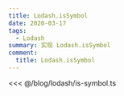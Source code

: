 ```yaml
---
title: Lodash.isSymbol
date: 2020-03-17
tags:
  - Lodash
summary: 实现 Lodash.isSymbol 
comment:
  title: Lodash.isSymbol
---
```



<<< @/blog/lodash/is-symbol.ts